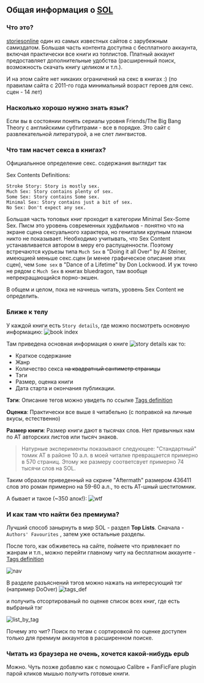## Общая информация о [SOL](https://storiesonline.net/)

### Что это?
[storiesonline](https://storiesonline.net/) один из самых известных сайтов с зарубежным самиздатом. Большая часть контента доступна с бесплатного аккаунта, включая практически все книги из топлистов. Платный аккаунт предоставляет дополнительные удобства (расширенный поиск, возможность скачать книгу целиком и т.п.). 

И на этом сайте нет никаких ограничений на секс в книгах :) (по правилам сайта c 2011-го года минимальный возраст героев для секс. сцен - 14 лет)

### Насколько хорошо нужно знать язык?
Если вы в состоянии понять сериалы уровня Friends/The Big Bang Theory с английскими субтитрами - все в порядке. Это сайт с развлекательной литературой, а не слет лингвистов.

### Что там насчет секса в книгах?
Официальнное определение секс. содержания выглядит так

Sex Contents Definitions:

    Stroke Story: Story is mostly sex.
    Much Sex: Story contains plenty of sex.
    Some Sex: Story contains Some sex.
    Minimal Sex: Story contains just a bit of sex.
    No Sex: Don't expect any sex.

Большая часть топовых книг проходит в категории Minimal Sex-Some Sex. Пмсм это уровень современных худфильмов - понятно что на экране сцена сексуального характера, но гениталии крупным планом никто не показывает. 
Необходимо учитывать, что Sex Content устанавливается автором в меру его распущенности. Поэтому встречаются курьезы типа `Much Sex` в "Doing it all Over" by Al Steiner, имеющией меньше секс.сцен (и менее графическое описание этих сцен), чем  `Some sex` в "Dance of a Lifetime" by Don Lockwood. И уж точно не рядом с `Much Sex` в книгах bluedragon, там вообще непрекращающийся порно-экшен.

В общем и целом, пока не начнешь читать, уровень Sex Content не определить. 

### Ближе к телу

У каждой книги есть `Story details`, где можно посмотреть основную информацию:
![book index](/pics/book_idx.png "Book index")

Там приведена основная информация о книге
![story details](/pics/story_details.png "Story details")
как то:
- Краткое содержание
- Жанр
- Количество секса ~~на квадратный сантиметр страницы~~
- Тэги
- Размер, оценка книги
- Дата старта и окончания публикации.

**Тэги**: Описание тегов можно увидеть по ссылке [Tags definition](https://storiesonline.net/stories/bytag/)

**Оценка**: Практически все выше `8` читабельно (с поправкой на личные вкусы, естественно)

**Размер книги**: Размер книги дают в тысячах слов. Нет привычных нам по АТ авторских листов или тысяч знаков. 
> Натурные эксперименты показывают следующее: "Стандартный" томик АТ в районе 10 а.л. в моей читалке превращается примерно в 570 страниц. Этому же размеру соответсвует примерно 74 тысячи слов на SOL.

Таким образом приведенный на скрине "Aftermath" размером 436411 слов это роман примерно на 59-60 а.л., то есть АТ-шный шеститомник.

А бывает и такое (~350 алок!):
![wtf](/pics/yopt.png "Размерчик!")

### И как там что найти без премиума?

Лучший способ занырнуть в мир SOL - раздел **Top Lists**. 
Сначала - `Authors' Favourites` , затем уже остальные разделы.

После того, как обживетесь на сайте, поймете что привлекает по жанрам и т.п., можно перейти главному читу на бесплатном аккаунте - [Tags definition](https://storiesonline.net/stories/bytag/)

![nav](/pics/nav.png "Навигация")

В разделе разъяснений тэгов можно нажать на интересующий тэг (например DoOver)
![tags_def](/pics/tags.png "Tags definition")

и получить отсортированый по оценке список всех книг, где есть выбраный тэг

![list_by_tag](/pics/doover_list.png "List by tag")

Почему это чит? Поиск по тегам с сортировкой по оценке доступен только для премиум аккаунтов в расширенном поиске.

### Читать из браузера не очень, хочется какой-нибудь epub

Можно. Чуть позже добавлю как с помощью Calibre + FanFicFare plugin парой кликов мышью получить готовые книги.